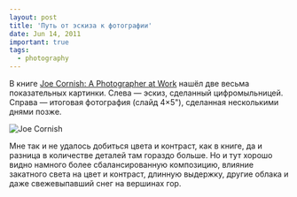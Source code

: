 ```yaml
---
layout: post
title: 'Путь от эскиза к фотографии'
date: Jun 14, 2011
important: true
tags:
  - photography
---
```


В книге [Joe Cornish: A Photographer at Work](http://www.amazon.com/gp/product/1902538609/?tag=artesapesphot-20) нашёл две весьма показательных картинки. Слева — эскиз, сделанный цифромыльницей. Справа — итоговая фотография (слайд 4×5"), сделанная несколькими днями позже.

![Joe Cornish](upload://joecornish.jpg)

Мне так и не удалось добиться цвета и контраст, как в книге, да и разница в количестве деталей там гораздо больше. Но и тут хорошо видно намного более сбалансированную композицию, влияние закатного света на цвет и контраст, длинную выдержку, другие облака и даже свежевыпавший снег на вершинах гор.
